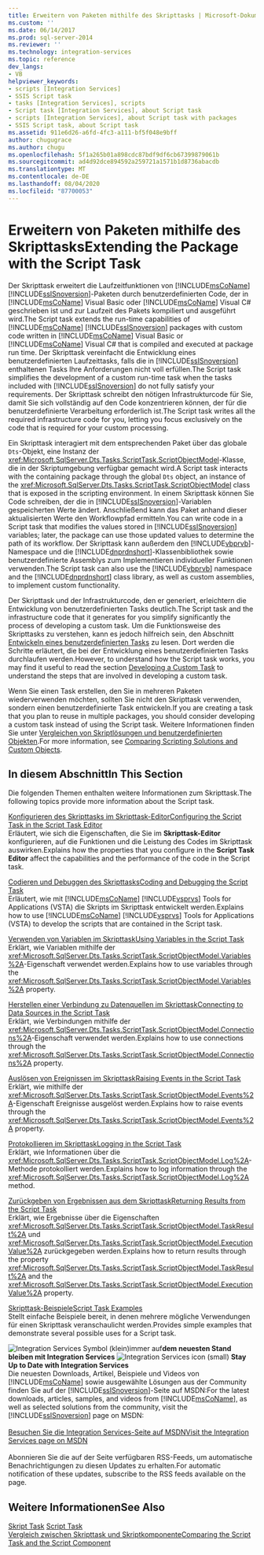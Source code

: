 ```yaml
---
title: Erweitern von Paketen mithilfe des Skripttasks | Microsoft-Dokumentation
ms.custom: ''
ms.date: 06/14/2017
ms.prod: sql-server-2014
ms.reviewer: ''
ms.technology: integration-services
ms.topic: reference
dev_langs:
- VB
helpviewer_keywords:
- scripts [Integration Services]
- SSIS Script task
- tasks [Integration Services], scripts
- Script task [Integration Services], about Script task
- scripts [Integration Services], about Script task with packages
- SSIS Script task, about Script task
ms.assetid: 911e6d26-a6fd-4fc3-a111-bf5f048e9bff
author: chugugrace
ms.author: chugu
ms.openlocfilehash: 5f1a265b01a898cdc87bdf9df6cb67399879061b
ms.sourcegitcommit: ad4d92dce894592a259721a1571b1d8736abacdb
ms.translationtype: MT
ms.contentlocale: de-DE
ms.lasthandoff: 08/04/2020
ms.locfileid: "87700053"
---
```

# <a name="extending-the-package-with-the-script-task"></a><span data-ttu-id="d7cad-102">Erweitern von Paketen mithilfe des Skripttasks</span><span class="sxs-lookup"><span data-stu-id="d7cad-102">Extending the Package with the Script Task</span></span>
  <span data-ttu-id="d7cad-103">Der Skripttask erweitert die Laufzeitfunktionen von [!INCLUDE[msCoName](../../../includes/msconame-md.md)] [!INCLUDE[ssISnoversion](../../../includes/ssisnoversion-md.md)]-Paketen durch benutzerdefinierten Code, der in [!INCLUDE[msCoName](../../../includes/msconame-md.md)] Visual Basic oder [!INCLUDE[msCoName](../../../includes/msconame-md.md)] Visual C# geschrieben ist und zur Laufzeit des Pakets kompiliert und ausgeführt wird.</span><span class="sxs-lookup"><span data-stu-id="d7cad-103">The Script task extends the run-time capabilities of [!INCLUDE[msCoName](../../../includes/msconame-md.md)] [!INCLUDE[ssISnoversion](../../../includes/ssisnoversion-md.md)] packages with custom code written in [!INCLUDE[msCoName](../../../includes/msconame-md.md)] Visual Basic or [!INCLUDE[msCoName](../../../includes/msconame-md.md)] Visual C# that is compiled and executed at package run time.</span></span> <span data-ttu-id="d7cad-104">Der Skripttask vereinfacht die Entwicklung eines benutzerdefinierten Laufzeittasks, falls die in [!INCLUDE[ssISnoversion](../../../includes/ssisnoversion-md.md)] enthaltenen Tasks Ihre Anforderungen nicht voll erfüllen.</span><span class="sxs-lookup"><span data-stu-id="d7cad-104">The Script task simplifies the development of a custom run-time task when the tasks included with [!INCLUDE[ssISnoversion](../../../includes/ssisnoversion-md.md)] do not fully satisfy your requirements.</span></span> <span data-ttu-id="d7cad-105">Der Skripttask schreibt den nötigen Infrastrukturcode für Sie, damit Sie sich vollständig auf den Code konzentrieren können, der für die benutzerdefinierte Verarbeitung erforderlich ist.</span><span class="sxs-lookup"><span data-stu-id="d7cad-105">The Script task writes all the required infrastructure code for you, letting you focus exclusively on the code that is required for your custom processing.</span></span>  
  
 <span data-ttu-id="d7cad-106">Ein Skripttask interagiert mit dem entsprechenden Paket über das globale `Dts`-Objekt, eine Instanz der <xref:Microsoft.SqlServer.Dts.Tasks.ScriptTask.ScriptObjectModel>-Klasse, die in der Skriptumgebung verfügbar gemacht wird.</span><span class="sxs-lookup"><span data-stu-id="d7cad-106">A Script task interacts with the containing package through the global `Dts` object, an instance of the <xref:Microsoft.SqlServer.Dts.Tasks.ScriptTask.ScriptObjectModel> class that is exposed in the scripting environment.</span></span> <span data-ttu-id="d7cad-107">In einem Skripttask können Sie Code schreiben, der die in [!INCLUDE[ssISnoversion](../../../includes/ssisnoversion-md.md)]-Variablen gespeicherten Werte ändert. Anschließend kann das Paket anhand dieser aktualisierten Werte den Workflowpfad ermitteln.</span><span class="sxs-lookup"><span data-stu-id="d7cad-107">You can write code in a Script task that modifies the values stored in [!INCLUDE[ssISnoversion](../../../includes/ssisnoversion-md.md)] variables; later, the package can use those updated values to determine the path of its workflow.</span></span> <span data-ttu-id="d7cad-108">Der Skripttask kann außerdem den [!INCLUDE[vbprvb](../../../includes/vbprvb-md.md)]-Namespace und die [!INCLUDE[dnprdnshort](../../../includes/dnprdnshort-md.md)]-Klassenbibliothek sowie benutzerdefinierte Assemblys zum Implementieren individueller Funktionen verwenden.</span><span class="sxs-lookup"><span data-stu-id="d7cad-108">The Script task can also use the [!INCLUDE[vbprvb](../../../includes/vbprvb-md.md)] namespace and the [!INCLUDE[dnprdnshort](../../../includes/dnprdnshort-md.md)] class library, as well as custom assemblies, to implement custom functionality.</span></span>  
  
 <span data-ttu-id="d7cad-109">Der Skripttask und der Infrastrukturcode, den er generiert, erleichtern die Entwicklung von benutzerdefinierten Tasks deutlich.</span><span class="sxs-lookup"><span data-stu-id="d7cad-109">The Script task and the infrastructure code that it generates for you simplify significantly the process of developing a custom task.</span></span> <span data-ttu-id="d7cad-110">Um die Funktionsweise des Skripttasks zu verstehen, kann es jedoch hilfreich sein, den Abschnitt [Entwickeln eines benutzerdefinierten Tasks](../../extending-packages-custom-objects/task/developing-a-custom-task.md) zu lesen. Dort werden die Schritte erläutert, die bei der Entwicklung eines benutzerdefinierten Tasks durchlaufen werden.</span><span class="sxs-lookup"><span data-stu-id="d7cad-110">However, to understand how the Script task works, you may find it useful to read the section [Developing a Custom Task](../../extending-packages-custom-objects/task/developing-a-custom-task.md) to understand the steps that are involved in developing a custom task.</span></span>  
  
 <span data-ttu-id="d7cad-111">Wenn Sie einen Task erstellen, den Sie in mehreren Paketen wiederverwenden möchten, sollten Sie nicht den Skripttask verwenden, sondern einen benutzerdefinierte Task entwickeln.</span><span class="sxs-lookup"><span data-stu-id="d7cad-111">If you are creating a task that you plan to reuse in multiple packages, you should consider developing a custom task instead of using the Script task.</span></span> <span data-ttu-id="d7cad-112">Weitere Informationen finden Sie unter [Vergleichen von Skriptlösungen und benutzerdefinierten Objekten](../comparing-scripting-solutions-and-custom-objects.md).</span><span class="sxs-lookup"><span data-stu-id="d7cad-112">For more information, see [Comparing Scripting Solutions and Custom Objects](../comparing-scripting-solutions-and-custom-objects.md).</span></span>  
  
## <a name="in-this-section"></a><span data-ttu-id="d7cad-113">In diesem Abschnitt</span><span class="sxs-lookup"><span data-stu-id="d7cad-113">In This Section</span></span>  
 <span data-ttu-id="d7cad-114">Die folgenden Themen enthalten weitere Informationen zum Skripttask.</span><span class="sxs-lookup"><span data-stu-id="d7cad-114">The following topics provide more information about the Script task.</span></span>  
  
 [<span data-ttu-id="d7cad-115">Konfigurieren des Skripttasks im Skripttask-Editor</span><span class="sxs-lookup"><span data-stu-id="d7cad-115">Configuring the Script Task in the Script Task Editor</span></span>](configuring-the-script-task-in-the-script-task-editor.md)  
 <span data-ttu-id="d7cad-116">Erläutert, wie sich die Eigenschaften, die Sie im **Skripttask-Editor** konfigurieren, auf die Funktionen und die Leistung des Codes im Skripttask auswirken.</span><span class="sxs-lookup"><span data-stu-id="d7cad-116">Explains how the properties that you configure in the **Script Task Editor** affect the capabilities and the performance of the code in the Script task.</span></span>  
  
 [<span data-ttu-id="d7cad-117">Codieren und Debuggen des Skripttasks</span><span class="sxs-lookup"><span data-stu-id="d7cad-117">Coding and Debugging the Script Task</span></span>](../../control-flow/script-task.md)  
 <span data-ttu-id="d7cad-118">Erläutert, wie mit [!INCLUDE[msCoName](../../../includes/msconame-md.md)] [!INCLUDE[vsprvs](../../../includes/vsprvs-md.md)] Tools for Applications (VSTA) die Skripts im Skripttask entwickelt werden.</span><span class="sxs-lookup"><span data-stu-id="d7cad-118">Explains how to use [!INCLUDE[msCoName](../../../includes/msconame-md.md)] [!INCLUDE[vsprvs](../../../includes/vsprvs-md.md)] Tools for Applications (VSTA) to develop the scripts that are contained in the Script task.</span></span>  
  
 [<span data-ttu-id="d7cad-119">Verwenden von Variablen im Skripttask</span><span class="sxs-lookup"><span data-stu-id="d7cad-119">Using Variables in the Script Task</span></span>](using-variables-in-the-script-task.md)  
 <span data-ttu-id="d7cad-120">Erklärt, wie Variablen mithilfe der <xref:Microsoft.SqlServer.Dts.Tasks.ScriptTask.ScriptObjectModel.Variables%2A>-Eigenschaft verwendet werden.</span><span class="sxs-lookup"><span data-stu-id="d7cad-120">Explains how to use variables through the <xref:Microsoft.SqlServer.Dts.Tasks.ScriptTask.ScriptObjectModel.Variables%2A> property.</span></span>  
  
 [<span data-ttu-id="d7cad-121">Herstellen einer Verbindung zu Datenquellen im Skripttask</span><span class="sxs-lookup"><span data-stu-id="d7cad-121">Connecting to Data Sources in the Script Task</span></span>](connecting-to-data-sources-in-the-script-task.md)  
 <span data-ttu-id="d7cad-122">Erklärt, wie Verbindungen mithilfe der <xref:Microsoft.SqlServer.Dts.Tasks.ScriptTask.ScriptObjectModel.Connections%2A>-Eigenschaft verwendet werden.</span><span class="sxs-lookup"><span data-stu-id="d7cad-122">Explains how to use connections through the <xref:Microsoft.SqlServer.Dts.Tasks.ScriptTask.ScriptObjectModel.Connections%2A> property.</span></span>  
  
 [<span data-ttu-id="d7cad-123">Auslösen von Ereignissen im Skripttask</span><span class="sxs-lookup"><span data-stu-id="d7cad-123">Raising Events in the Script Task</span></span>](raising-events-in-the-script-task.md)  
 <span data-ttu-id="d7cad-124">Erklärt, wie mithilfe der <xref:Microsoft.SqlServer.Dts.Tasks.ScriptTask.ScriptObjectModel.Events%2A>-Eigenschaft Ereignisse ausgelöst werden.</span><span class="sxs-lookup"><span data-stu-id="d7cad-124">Explains how to raise events through the <xref:Microsoft.SqlServer.Dts.Tasks.ScriptTask.ScriptObjectModel.Events%2A> property.</span></span>  
  
 [<span data-ttu-id="d7cad-125">Protokollieren im Skripttask</span><span class="sxs-lookup"><span data-stu-id="d7cad-125">Logging in the Script Task</span></span>](logging-in-the-script-task.md)  
 <span data-ttu-id="d7cad-126">Erklärt, wie Informationen über die <xref:Microsoft.SqlServer.Dts.Tasks.ScriptTask.ScriptObjectModel.Log%2A>-Methode protokolliert werden.</span><span class="sxs-lookup"><span data-stu-id="d7cad-126">Explains how to log information through the <xref:Microsoft.SqlServer.Dts.Tasks.ScriptTask.ScriptObjectModel.Log%2A> method.</span></span>  
  
 [<span data-ttu-id="d7cad-127">Zurückgeben von Ergebnissen aus dem Skripttask</span><span class="sxs-lookup"><span data-stu-id="d7cad-127">Returning Results from the Script Task</span></span>](returning-results-from-the-script-task.md)  
 <span data-ttu-id="d7cad-128">Erklärt, wie Ergebnisse über die Eigenschaften <xref:Microsoft.SqlServer.Dts.Tasks.ScriptTask.ScriptObjectModel.TaskResult%2A> und <xref:Microsoft.SqlServer.Dts.Tasks.ScriptTask.ScriptObjectModel.ExecutionValue%2A> zurückgegeben werden.</span><span class="sxs-lookup"><span data-stu-id="d7cad-128">Explains how to return results through the property <xref:Microsoft.SqlServer.Dts.Tasks.ScriptTask.ScriptObjectModel.TaskResult%2A> and the <xref:Microsoft.SqlServer.Dts.Tasks.ScriptTask.ScriptObjectModel.ExecutionValue%2A> property.</span></span>  
  
 [<span data-ttu-id="d7cad-129">Skripttask-Beispiele</span><span class="sxs-lookup"><span data-stu-id="d7cad-129">Script Task Examples</span></span>](../../extending-packages-scripting-task-examples/script-task-examples.md)  
 <span data-ttu-id="d7cad-130">Stellt einfache Beispiele bereit, in denen mehrere mögliche Verwendungen für einen Skripttask veranschaulicht werden.</span><span class="sxs-lookup"><span data-stu-id="d7cad-130">Provides simple examples that demonstrate several possible uses for a Script task.</span></span>  
  
<span data-ttu-id="d7cad-131">![Integration Services Symbol (klein)](../../media/dts-16.gif "Integration Services (kleines Symbol)")immer auf**dem neuesten Stand bleiben mit Integration Services**  </span><span class="sxs-lookup"><span data-stu-id="d7cad-131">![Integration Services icon (small)](../../media/dts-16.gif "Integration Services icon (small)")  **Stay Up to Date with Integration Services**</span></span><br /> <span data-ttu-id="d7cad-132">Die neuesten Downloads, Artikel, Beispiele und Videos von [!INCLUDE[msCoName](../../../includes/msconame-md.md)] sowie ausgewählte Lösungen aus der Community finden Sie auf der [!INCLUDE[ssISnoversion](../../../includes/ssisnoversion-md.md)]-Seite auf MSDN:</span><span class="sxs-lookup"><span data-stu-id="d7cad-132">For the latest downloads, articles, samples, and videos from [!INCLUDE[msCoName](../../../includes/msconame-md.md)], as well as selected solutions from the community, visit the [!INCLUDE[ssISnoversion](../../../includes/ssisnoversion-md.md)] page on MSDN:</span></span><br /><br /> [<span data-ttu-id="d7cad-133">Besuchen Sie die Integration Services-Seite auf MSDN</span><span class="sxs-lookup"><span data-stu-id="d7cad-133">Visit the Integration Services page on MSDN</span></span>](https://go.microsoft.com/fwlink/?LinkId=136655)<br /><br /> <span data-ttu-id="d7cad-134">Abonnieren Sie die auf der Seite verfügbaren RSS-Feeds, um automatische Benachrichtigungen zu diesen Updates zu erhalten.</span><span class="sxs-lookup"><span data-stu-id="d7cad-134">For automatic notification of these updates, subscribe to the RSS feeds available on the page.</span></span>  
  
## <a name="see-also"></a><span data-ttu-id="d7cad-135">Weitere Informationen</span><span class="sxs-lookup"><span data-stu-id="d7cad-135">See Also</span></span>  
 <span data-ttu-id="d7cad-136">[Skript Task](../../control-flow/script-task.md) </span><span class="sxs-lookup"><span data-stu-id="d7cad-136">[Script Task](../../control-flow/script-task.md) </span></span>  
 [<span data-ttu-id="d7cad-137">Vergleich zwischen Skripttask und Skriptkomponente</span><span class="sxs-lookup"><span data-stu-id="d7cad-137">Comparing the Script Task and the Script Component</span></span>](../../extending-packages-scripting/comparing-the-script-task-and-the-script-component.md)  
  
  
